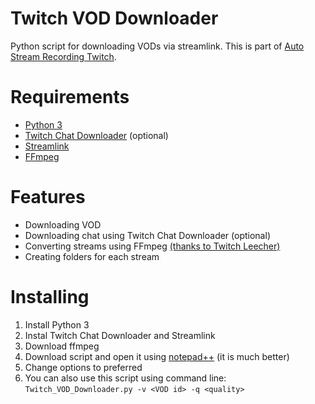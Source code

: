 # Twitch VOD Downloader
Python script for downloading VODs via streamlink.
This is part of [Auto Stream Recording Twitch](https://github.com/EnterGin/Auto-Stream-Recording-Twitch).

# Requirements

* [Python 3](https://www.python.org/downloads/)
* [Twitch Chat Downloader](https://github.com/PetterKraabol/Twitch-Chat-Downloader) (optional)
* [Streamlink](https://github.com/streamlink/streamlink)
* [FFmpeg](http://ffmpeg.org/download.html)

# Features

* Downloading VOD
* Downloading chat using Twitch Chat Downloader (optional)
* Converting streams using FFmpeg [(thanks to Twitch Leecher)](https://github.com/Franiac/TwitchLeecher)
* Creating folders for each stream

# Installing

1. Install Python 3
2. Instal Twitch Chat Downloader and Streamlink
3. Download ffmpeg
4. Download script and open it using [notepad++](https://notepad-plus-plus.org/downloads/) (it is much better)
5. Change options to preferred
6. You can also use this script using command line: ```Twitch_VOD_Downloader.py -v <VOD id> -q <quality>```

